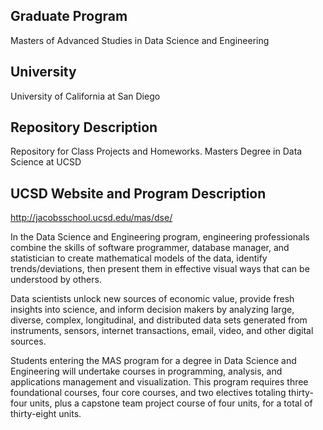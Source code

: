 ## Graduate Program
Masters of Advanced Studies in Data Science and Engineering

## University
University of California at San Diego

## Repository Description
Repository for Class Projects and Homeworks. Masters Degree in Data Science at UCSD

## UCSD Website and Program Description
http://jacobsschool.ucsd.edu/mas/dse/

In the Data Science and Engineering program, engineering professionals combine the skills of software programmer, database manager, and statistician to create mathematical models of the data, identify trends/deviations, then present them in effective visual ways that can be understood by others.

Data scientists unlock new sources of economic value, provide fresh insights into science, and inform decision makers by analyzing large, diverse, complex, longitudinal, and distributed data sets generated from instruments, sensors, internet transactions, email, video, and other digital sources.

Students entering the MAS program for a degree in Data Science and Engineering will undertake courses in programming, analysis, and applications management and visualization. This program requires three foundational courses, four core courses, and two electives totaling thirty-four units, plus a capstone team project course of four units, for a total of thirty-eight units.
